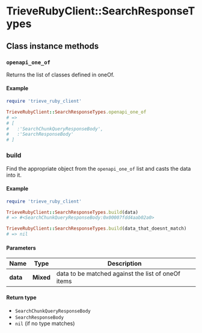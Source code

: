 # TrieveRubyClient::SearchResponseTypes

## Class instance methods

### `openapi_one_of`

Returns the list of classes defined in oneOf.

#### Example

```ruby
require 'trieve_ruby_client'

TrieveRubyClient::SearchResponseTypes.openapi_one_of
# =>
# [
#   :'SearchChunkQueryResponseBody',
#   :'SearchResponseBody'
# ]
```

### build

Find the appropriate object from the `openapi_one_of` list and casts the data into it.

#### Example

```ruby
require 'trieve_ruby_client'

TrieveRubyClient::SearchResponseTypes.build(data)
# => #<SearchChunkQueryResponseBody:0x00007fdd4aab02a0>

TrieveRubyClient::SearchResponseTypes.build(data_that_doesnt_match)
# => nil
```

#### Parameters

| Name | Type | Description |
| ---- | ---- | ----------- |
| **data** | **Mixed** | data to be matched against the list of oneOf items |

#### Return type

- `SearchChunkQueryResponseBody`
- `SearchResponseBody`
- `nil` (if no type matches)

